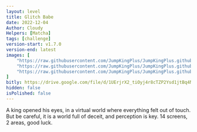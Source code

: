 ```yaml
---
layout: level
title: Glitch Babe
date: 2022-12-04
Author: Cloudy
Helpers: [Matcha]
tags: [challenge]
version-start: v1.7.0
version-end: latest
images: [
    "https://raw.githubusercontent.com/JumpKingPlus/JumpKingPlus.github.io/www/images/workshop/levels/ws27-banner.png",
    "https://raw.githubusercontent.com/JumpKingPlus/JumpKingPlus.github.io/www/images/workshop/levels/ws27-2.png",
    "https://raw.githubusercontent.com/JumpKingPlus/JumpKingPlus.github.io/www/images/workshop/levels/ws27-3.png"
]
bitly: https://drive.google.com/file/d/1UErjrX2_tiOyj4r8cTZP2Ysd1jtBq4NF/view?usp=share_link
hidden: false
isPolished: false
---
```


A king opened his eyes, in a virtual world where everything felt out of touch. But be careful, it is a world full of deceit, and perception is key. 14 screens, 2 areas, good luck.

